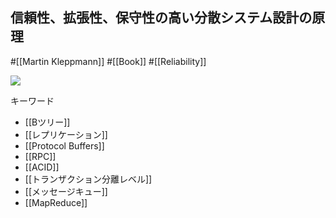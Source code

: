 ## 信頼性、拡張性、保守性の高い分散システム設計の原理

#[[Martin Kleppmann]] #[[Book]] #[[Reliability]]

![](https://m.media-amazon.com/images/I/51T+k4VRzpL._SX342_SY445_.jpg)

キーワード
- [[Bツリー]]
- [[レプリケーション]]
- [[Protocol Buffers]]
- [[RPC]]
- [[ACID]]
- [[トランザクション分離レベル]]
- [[メッセージキュー]]
- [[MapReduce]]